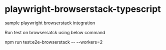 # playwright-browserstack-typescript
sample playwright browserstack integration 


Run test on browsersatck using below command

npm run test:e2e-browserstack -- --workers=2

